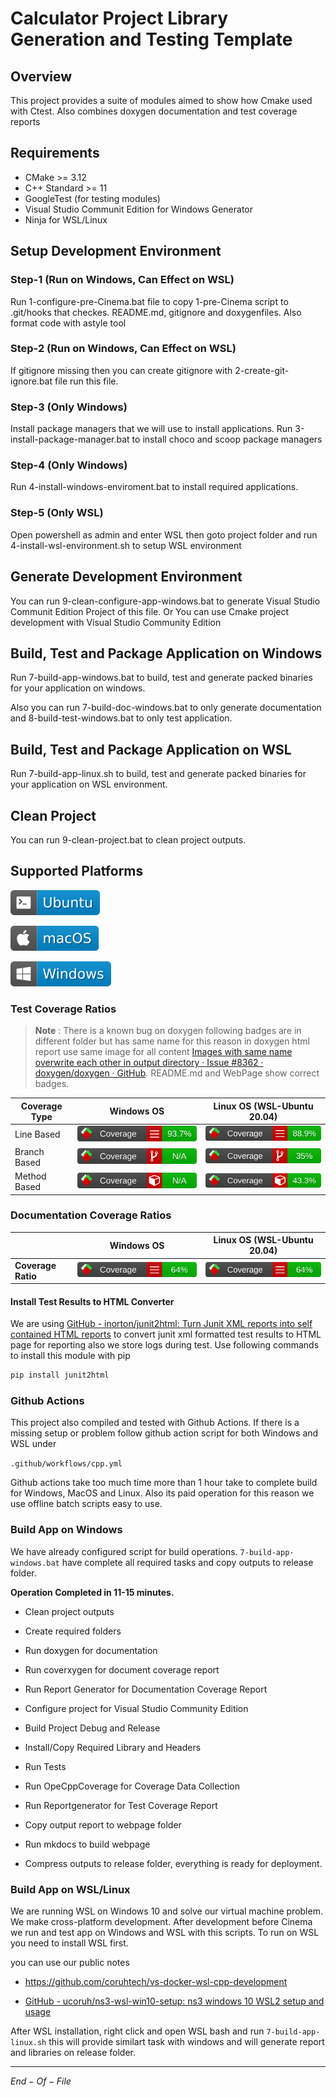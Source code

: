 # Calculator Project Library Generation and Testing Template

## Overview

This project provides a suite of modules aimed to show how Cmake used with Ctest. Also combines doxygen documentation and test coverage reports

## Requirements

- CMake >= 3.12
- C++ Standard >= 11
- GoogleTest (for testing modules)
- Visual Studio Communit Edition for Windows Generator
- Ninja for WSL/Linux

## Setup Development Environment

### Step-1 (Run on Windows, Can Effect on WSL)

Run 1-configure-pre-Cinema.bat file to copy 1-pre-Cinema script to .git/hooks that checkes. README.md, gitignore and doxygenfiles. Also format code with astyle tool

### Step-2 (Run on Windows, Can Effect on WSL)

If gitignore missing then you can create gitignore with 2-create-git-ignore.bat file run this file.

### Step-3 (Only Windows)

Install package managers that we will use to install applications. Run 3-install-package-manager.bat to install choco and scoop package managers

### Step-4 (Only Windows)

Run 4-install-windows-enviroment.bat to install required applications. 

### Step-5 (Only WSL)

Open powershell as admin and enter WSL then goto project folder and run 4-install-wsl-environment.sh to setup WSL environment



## Generate Development Environment

You can run 9-clean-configure-app-windows.bat to generate Visual Studio Communit Edition Project of this file. Or You can use Cmake project development with Visual Studio Community Edition



## Build, Test and Package Application on Windows

Run 7-build-app-windows.bat to build, test and generate packed binaries for your application on windows.



Also you can run 7-build-doc-windows.bat to only generate documentation and 8-build-test-windows.bat to only test application. 

## Build, Test and Package Application on WSL

Run 7-build-app-linux.sh to build, test and generate packed binaries for your application on WSL environment.



## Clean Project

You can run 9-clean-project.bat to clean project outputs. 



## Supported Platforms

![Ubuntu badge](assets/badge-ubuntu.svg)

![macOS badge](assets/badge-macos.svg)

![Windows badge](assets/badge-windows.svg)

### Test Coverage Ratios

> **Note** : There is a known bug on doxygen following badges are in different folder but has same name for this reason in doxygen html report use same image for all content [Images with same name overwrite each other in output directory · Issue #8362 · doxygen/doxygen · GitHub](https://github.com/doxygen/doxygen/issues/8362). README.md and WebPage show correct badges.

| Coverage Type | Windows OS                                                             | Linux OS (WSL-Ubuntu 20.04)                                              |
| ------------- | ---------------------------------------------------------------------- | ------------------------------------------------------------------------ |
| Line Based    | ![Line Coverage](assets/codecoveragelibwin/badge_linecoverage.svg)     | ![Line Coverage](assets/codecoverageliblinux/badge_linecoverage.svg)     |
| Branch Based  | ![Branch Coverage](assets/codecoveragelibwin/badge_branchcoverage.svg) | ![Branch Coverage](assets/codecoverageliblinux/badge_branchcoverage.svg) |
| Method Based  | ![Method Coverage](assets/codecoveragelibwin/badge_methodcoverage.svg) | ![Method Coverage](assets/codecoverageliblinux/badge_methodcoverage.svg) |

### Documentation Coverage Ratios

|                    | Windows OS                                                        | Linux OS (WSL-Ubuntu 20.04)                                         |
| ------------------ | ----------------------------------------------------------------- | ------------------------------------------------------------------- |
| **Coverage Ratio** | ![Line Coverage](assets/doccoveragelibwin/badge_linecoverage.svg) | ![Line Coverage](assets/doccoverageliblinux/badge_linecoverage.svg) |



#### Install Test Results to HTML Converter

We are using [GitHub - inorton/junit2html: Turn Junit XML reports into self contained HTML reports](https://github.com/inorton/junit2html) to convert junit xml formatted test results to HTML page for reporting also we store logs during test. Use following commands to install this module with pip

```bash
pip install junit2html
```

### Github Actions

This project also compiled and tested with Github Actions. If there is a missing setup or problem follow github action script for both Windows and WSL under

`.github/workflows/cpp.yml`

Github actions take too much time more than 1 hour take to complete build for Windows, MacOS and Linux. Also its paid operation for this reason we use offline batch scripts easy to use. 

### Build App on Windows

We have already configured script for build operations. `7-build-app-windows.bat` have complete all required tasks and copy outputs to release folder.  

**Operation Completed in 11-15 minutes.**

- Clean project outputs

- Create required folders

- Run doxygen for documentation

- Run coverxygen for document coverage report

- Run Report Generator for Documentation Coverage Report

- Configure project for Visual Studio Community Edition

- Build Project Debug and Release

- Install/Copy Required Library and Headers

- Run Tests 

- Run OpeCppCoverage for Coverage Data Collection

- Run Reportgenerator for Test Coverage Report

- Copy output report to webpage folder

- Run mkdocs to build webpage

- Compress outputs to release folder, everything is ready for deployment. 

### Build App on WSL/Linux

We are running WSL on Windows 10 and solve our virtual machine problem. We make cross-platform development. After development before Cinema we run and test app on Windows and WSL with this scripts. To run on WSL you need to install WSL first. 

you can use our public notes

- https://github.com/coruhtech/vs-docker-wsl-cpp-development

- [GitHub - ucoruh/ns3-wsl-win10-setup: ns3 windows 10 WSL2 setup and usage](https://github.com/ucoruh/ns3-wsl-win10-setup)

After WSL installation, right click and open WSL bash and run `7-build-app-linux.sh` this will provide similart task with windows and will generate report and libraries on release folder. 



----

$End-Of-File$
